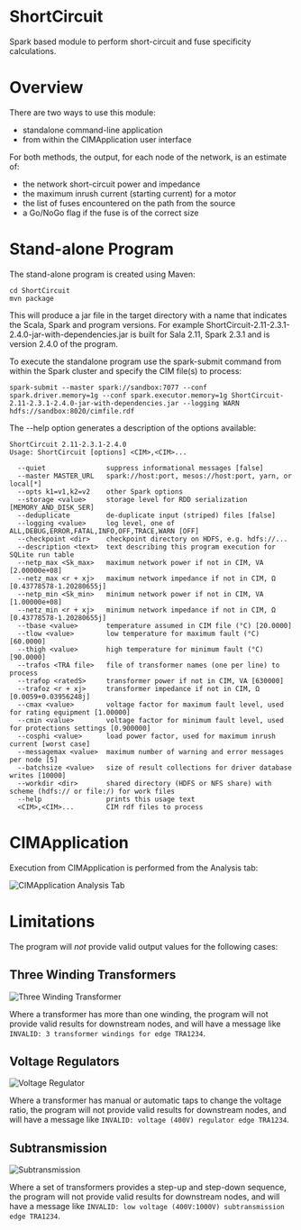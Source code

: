 ShortCircuit
======

Spark based module to perform short-circuit and fuse specificity calculations.

# Overview

There are two ways to use this module:

- standalone command-line application
- from within the CIMApplication user interface

For both methods, the output, for each node of the network, is an estimate of:

- the network short-circuit power and impedance
- the maximum inrush current (starting current) for a motor
- the list of fuses encountered on the path from the source
- a Go/NoGo flag if the fuse is of the correct size

# Stand-alone Program

The stand-alone program is created using Maven:
```
cd ShortCircuit
mvn package
```

This will produce a jar file in the target directory with a name that indicates the Scala, Spark and program versions.
For example ShortCircuit-2.11-2.3.1-2.4.0-jar-with-dependencies.jar is built for Sala 2.11, Spark 2.3.1 and is version 2.4.0 of the program.

To execute the standalone program use the spark-submit command from within the Spark cluster and specify the CIM file(s) to process:
```
spark-submit --master spark://sandbox:7077 --conf spark.driver.memory=1g --conf spark.executor.memory=1g ShortCircuit-2.11-2.3.1-2.4.0-jar-with-dependencies.jar --logging WARN hdfs://sandbox:8020/cimfile.rdf
```

The --help option generates a description of the options available:

```
ShortCircuit 2.11-2.3.1-2.4.0
Usage: ShortCircuit [options] <CIM>,<CIM>...

  --quiet               suppress informational messages [false]
  --master MASTER_URL   spark://host:port, mesos://host:port, yarn, or local[*]
  --opts k1=v1,k2=v2    other Spark options
  --storage <value>     storage level for RDD serialization [MEMORY_AND_DISK_SER]
  --deduplicate         de-duplicate input (striped) files [false]
  --logging <value>     log level, one of ALL,DEBUG,ERROR,FATAL,INFO,OFF,TRACE,WARN [OFF]
  --checkpoint <dir>    checkpoint directory on HDFS, e.g. hdfs://...
  --description <text>  text describing this program execution for SQLite run table
  --netp_max <Sk_max>   maximum network power if not in CIM, VA [2.00000e+08]
  --netz_max <r + xj>   maximum network impedance if not in CIM, Ω [0.43778578-1.20280655j]
  --netp_min <Sk_min>   minimum network power if not in CIM, VA [1.00000e+08]
  --netz_min <r + xj>   minimum network impedance if not in CIM, Ω [0.43778578-1.20280655j]
  --tbase <value>       temperature assumed in CIM file (°C) [20.0000]
  --tlow <value>        low temperature for maximum fault (°C) [60.0000]
  --thigh <value>       high temperature for minimum fault (°C) [90.0000]
  --trafos <TRA file>   file of transformer names (one per line) to process
  --trafop <ratedS>     transformer power if not in CIM, VA [630000]
  --trafoz <r + xj>     transformer impedance if not in CIM, Ω [0.0059+0.03956248j]
  --cmax <value>        voltage factor for maximum fault level, used for rating equipment [1.00000]
  --cmin <value>        voltage factor for minimum fault level, used for protections settings [0.900000]
  --cosphi <value>      load power factor, used for maximum inrush current [worst case]
  --messagemax <value>  maximum number of warning and error messages per node [5]
  --batchsize <value>   size of result collections for driver database writes [10000]
  --workdir <dir>       shared directory (HDFS or NFS share) with scheme (hdfs:// or file:/) for work files
  --help                prints this usage text
  <CIM>,<CIM>...        CIM rdf files to process
```

# CIMApplication

Execution from CIMApplication is performed from the Analysis tab:

![CIMApplication Analysis Tab](https://rawgit.com/derrickoswald/CIMApplication/master/ShortCircuit/img/ShortCircuit.png "Analysis User Interface")

# Limitations

The program will *not* provide valid output values for the following cases:

## Three Winding Transformers

![Three Winding Transformer](https://rawgit.com/derrickoswald/CIMApplication/master/ShortCircuit/img/three_winding_transformer.svg "Three Winding Transformer")

Where a transformer has more than one winding, the program will not provide valid results for downstream nodes,
and will have a message like `INVALID: 3 transformer windings for edge TRA1234`.

## Voltage Regulators

![Voltage Regulator](https://rawgit.com/derrickoswald/CIMApplication/master/ShortCircuit/img/voltage_regulator.svg "Voltage Regulator")

Where a transformer has manual or automatic taps to change the voltage ratio, the program will not provide valid results for downstream nodes,
and will have a message like `INVALID: voltage (400V) regulator edge TRA1234`.

## Subtransmission

![Subtransmission](https://rawgit.com/derrickoswald/CIMApplication/master/ShortCircuit/img/subtransmission.svg "Subtransmission")

Where a set of transformers provides a step-up and step-down sequence, the program will not provide valid results for downstream nodes,
and will have a message like `INVALID: low voltage (400V:1000V) subtransmission edge TRA1234`.

